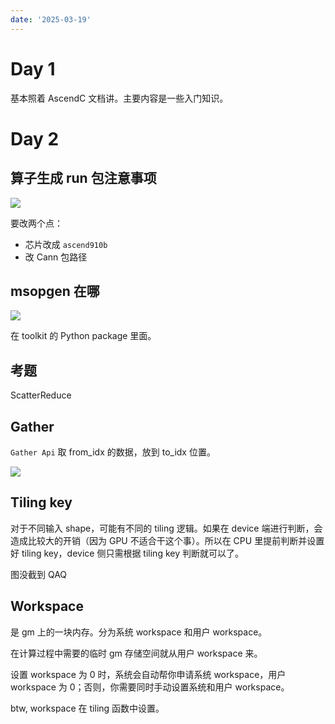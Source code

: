 ```yaml
---
date: '2025-03-19'
---
```


# Day 1

基本照着 AscendC 文档讲。主要内容是一些入门知识。

# Day 2

## 算子生成 run 包注意事项

![](https://runzblog.oss-cn-hangzhou.aliyuncs.com/postimg/202503191909014.png)

要改两个点：

- 芯片改成 `ascend910b`
- 改 Cann 包路径
## msopgen 在哪

![](https://runzblog.oss-cn-hangzhou.aliyuncs.com/postimg/202503191911437.png)

在 toolkit 的 Python package 里面。

## 考题

ScatterReduce

## Gather

`Gather Api` 取 from_idx 的数据，放到 to_idx 位置。

![](https://runzblog.oss-cn-hangzhou.aliyuncs.com/postimg/202503192027923.png)

## Tiling key

对于不同输入 shape，可能有不同的 tiling 逻辑。如果在 device 端进行判断，会造成比较大的开销（因为 GPU 不适合干这个事）。所以在 CPU 里提前判断并设置好 tiling key，device 侧只需根据 tiling key 判断就可以了。

图没截到 QAQ

## Workspace

是 gm 上的一块内存。分为系统 workspace 和用户 workspace。

在计算过程中需要的临时 gm 存储空间就从用户 workspace 来。

设置 workspace 为 0 时，系统会自动帮你申请系统 workspace，用户 workspace 为 0；否则，你需要同时手动设置系统和用户 workspace。

btw, workspace 在 tiling 函数中设置。